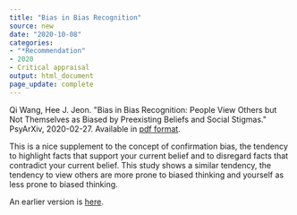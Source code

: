 ```yaml
---
title: "Bias in Bias Recognition"
source: new
date: "2020-10-08"
categories:
- "*Recommendation"
- 2020
- Critical appraisal
output: html_document
page_update: complete
---
```


Qi Wang, Hee J. Jeon. "Bias in Bias Recognition: People View Others but Not Themselves as Biased by Preexisting Beliefs and Social Stigmas." PsyArXiv, 2020-02-27. Available in [pdf format](https://psyarxiv.com/d38rt/).

<!---more--->

This is a nice supplement to the concept of confirmation bias, the tendency to highlight facts that support your current belief and to disregard facts that contradict your current belief. This study shows a similar tendency, the tendency to view others are more prone to biased thinking and yourself as less prone to biased thinking.

An earlier version is [here][sim2].
 
[sim2]: http://new.pmean.com/bias-recognition/
 
